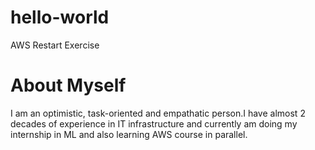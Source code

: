 # hello-world
AWS Restart Exercise
# About Myself
I am an optimistic, task-oriented and empathatic person.I have almost 2 decades of experience in IT infrastructure and currently am doing my internship in ML and also learning AWS course in parallel.
